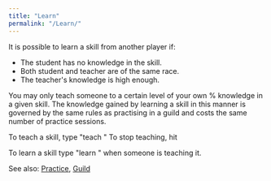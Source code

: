 ```yaml
---
title: "Learn"
permalink: "/Learn/"
---
```


It is possible to learn a skill from another player if:

- The student has no knowledge in the skill.
- Both student and teacher are of the same race.
- The teacher's knowledge is high enough.

You may only teach someone to a certain level of your own % knowledge in
a given skill. The knowledge gained by learning a skill in this manner
is governed by the same rules as practising in a guild and costs the
same number of practice sessions.

To teach a skill, type "teach <skill>" To stop teaching, hit <return>

To learn a skill type "learn <skill>" when someone is teaching it.

See also: [Practice](Practice "wikilink"), [Guild](Guild "wikilink")